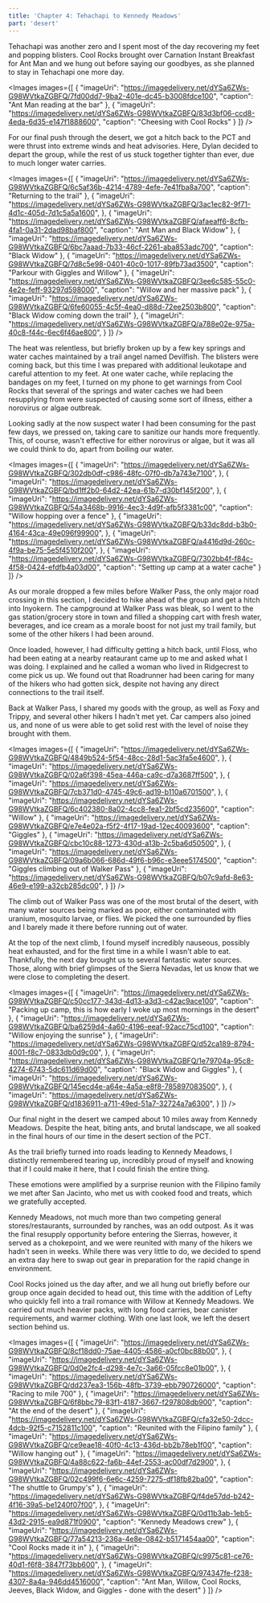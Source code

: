 ```yaml
---
title: 'Chapter 4: Tehachapi to Kennedy Meadows'
part: 'desert'
---
```


<script lang="ts">
import Images from '$lib/components/Images.svelte';
</script>

Tehachapi was another zero and I spent most of the day recovering my feet and popping blisters. Cool Rocks brought over
Carnation Instant Breakfast for Ant Man and we hung out before saying our goodbyes, as she planned to stay in Tehachapi
one more day.

<Images images={[
{
"imageUri": "https://imagedelivery.net/dYSa6ZWs-G98WVtkaZGBFQ/7fd00dd7-9ba2-401e-dc45-b3008fdce100",
"caption": "Ant Man reading at the bar"
},
{
"imageUri": "https://imagedelivery.net/dYSa6ZWs-G98WVtkaZGBFQ/83d3bf06-ccd8-4eda-6d35-e147f1888600",
"caption": "Cheesing with Cool Rocks"
}
]} />

For our final push through the desert, we got a hitch back to the PCT and were thrust into extreme winds and heat
advisories. Here, Dylan decided to depart the group, while the rest of us stuck together tighter than ever, due to much
longer water carries.

<Images images={[
{
"imageUri": "https://imagedelivery.net/dYSa6ZWs-G98WVtkaZGBFQ/6c5af36b-4214-4789-4efe-7e41fba8a700",
"caption": "Returning to the trail"
},
{
"imageUri": "https://imagedelivery.net/dYSa6ZWs-G98WVtkaZGBFQ/3ac1ec82-9f71-4d1c-405d-7d1c5a5a1600",
},
{
"imageUri": "https://imagedelivery.net/dYSa6ZWs-G98WVtkaZGBFQ/afaeaff6-8cfb-4fa1-0a31-2dad98baf800",
"caption": "Ant Man and Black Widow"
},
{
"imageUri": "https://imagedelivery.net/dYSa6ZWs-G98WVtkaZGBFQ/6bc7aaad-7b33-46cf-2261-aba853adc700",
"caption": "Black Widow"
},
{
"imageUri": "https://imagedelivery.net/dYSa6ZWs-G98WVtkaZGBFQ/7d8c5e98-0401-40c0-1017-89fb73ad3500",
"caption": "Parkour with Giggles and Willow"
},
{
"imageUri": "https://imagedelivery.net/dYSa6ZWs-G98WVtkaZGBFQ/3ee6c585-55c0-4e2e-feff-93297d598000",
"caption": "Willow and her massive pack"
},
{
"imageUri": "https://imagedelivery.net/dYSa6ZWs-G98WVtkaZGBFQ/6fe60055-4c5f-4ea0-d88d-72ee2503b800",
"caption": "Black Widow coming down the trail"
},
{
"imageUri": "https://imagedelivery.net/dYSa6ZWs-G98WVtkaZGBFQ/a788e02e-975a-40c8-f44c-6ec6f46ae800",
}
]} />

The heat was relentless, but briefly broken up by a few key springs and water caches maintained by a trail angel named
Devilfish. The blisters were coming back, but this time I was prepared with additional leukotape and careful attention
to my feet. At one water cache, while replacing the bandages on my feet, I turned on my phone to get warnings from Cool
Rocks that several of the springs and water caches we had been resupplying from were suspected of causing some sort of
illness, either a norovirus or algae outbreak.

Looking sadly at the now suspect water I had been consuming for the past few days, we pressed on, taking care to
sanitize our hands more frequently. This, of course, wasn't effective for either norovirus or algae, but it was all we
could think to do, apart from boiling our water.

<Images images={[
{
"imageUri": "https://imagedelivery.net/dYSa6ZWs-G98WVtkaZGBFQ/302db0df-c986-48fc-07f0-db7a743e7100",
},
{
"imageUri": "https://imagedelivery.net/dYSa6ZWs-G98WVtkaZGBFQ/bd1ff2b0-64d2-42ea-61b7-d30bf145f200",
},
{
"imageUri": "https://imagedelivery.net/dYSa6ZWs-G98WVtkaZGBFQ/54a3468b-9916-4ec3-4d9f-afb5f3381c00",
"caption": "Willow hopping over a fence"
},
{
"imageUri": "https://imagedelivery.net/dYSa6ZWs-G98WVtkaZGBFQ/b33dc8dd-b3b0-4164-43ca-49e096f99900",
},
{
"imageUri": "https://imagedelivery.net/dYSa6ZWs-G98WVtkaZGBFQ/a4416d9d-260c-4f9a-be75-5e5f4510f200",
},
{
"imageUri": "https://imagedelivery.net/dYSa6ZWs-G98WVtkaZGBFQ/7302bb4f-f84c-4f58-0424-efdfb4a03d00",
"caption": "Setting up camp at a water cache"
}
]} />

As our morale dropped a few miles before Walker Pass, the only major road crossing in this section, I decided to hike
ahead of the group and get a hitch into Inyokern. The campground at Walker Pass was bleak, so I went to the gas
station/grocery store in town and filled a shopping cart with fresh water, beverages, and ice cream as a morale boost
for not just my trail family, but some of the other hikers I had been around.

Once loaded, however, I had difficulty getting a hitch back, until Floss, who had been eating at a nearby reataurant
came up to me and asked what I was doing. I explained and he called a woman who lived in Ridgecrest to come pick us up.
We found out that Roadrunner had been caring for many of the hikers who had gotten sick, despite not having any direct
connections to the trail itself.

Back at Walker Pass, I shared my goods with the group, as well as Foxy and Trippy, and several other hikers I hadn't met
yet. Car campers also joined us, and none of us were able to get solid rest with the level of noise they brought with
them.

<Images images={[
{
"imageUri": "https://imagedelivery.net/dYSa6ZWs-G98WVtkaZGBFQ/4849b524-5f54-48cc-28d1-5ac3fa5e4600",
},
{
"imageUri": "https://imagedelivery.net/dYSa6ZWs-G98WVtkaZGBFQ/02a6f398-45ea-446a-ca9c-d7a3687ff500",
},
{
"imageUri": "https://imagedelivery.net/dYSa6ZWs-G98WVtkaZGBFQ/7cb371d0-4745-49c6-ad19-b110a6701500",
},
{
"imageUri": "https://imagedelivery.net/dYSa6ZWs-G98WVtkaZGBFQ/6c402380-8a02-4cc8-fea1-2bf5cd235600",
"caption": "Willow"
},
{
"imageUri": "https://imagedelivery.net/dYSa6ZWs-G98WVtkaZGBFQ/e7e4e02a-f5f2-4f17-19ad-12ec40093600",
"caption": "Giggles"
},
{
"imageUri": "https://imagedelivery.net/dYSa6ZWs-G98WVtkaZGBFQ/cbc10c88-1273-430d-a13b-2c5ba6d50500",
},
{
"imageUri": "https://imagedelivery.net/dYSa6ZWs-G98WVtkaZGBFQ/09a6b066-686d-49f6-b96c-e3eee5174500",
"caption": "Giggles climbing out of Walker Pass"
},
{
"imageUri": "https://imagedelivery.net/dYSa6ZWs-G98WVtkaZGBFQ/b07c9afd-8e63-46e9-e199-a32cb285dc00",
}
]} />

The climb out of Walker Pass was one of the most brutal of the desert, with many water sources being marked as poor,
either contaminated with uranium, mosquito larvae, or flies. We picked the one surrounded by flies and I barely made it
there before running out of water.

At the top of the next climb, I found myself incredibly nauseous, possibly heat exhausted, and for the first time in a
while I wasn't able to eat. Thankfully, the next day brought us to several fantastic water sources. Those, along with brief glimpses
of the Sierra Nevadas, let us know that we were close to completing the desert.

<Images images={[
{
"imageUri": "https://imagedelivery.net/dYSa6ZWs-G98WVtkaZGBFQ/c50cc177-343d-4d13-a3d3-c42ac9ace100",
"caption": "Packing up camp, this is how early I woke up most mornings in the desert"
},
{
"imageUri": "https://imagedelivery.net/dYSa6ZWs-G98WVtkaZGBFQ/ba6259d4-4a60-4196-eeaf-92acc75cd100",
"caption": "Willow enjoying the sunrise"
},
{
"imageUri": "https://imagedelivery.net/dYSa6ZWs-G98WVtkaZGBFQ/d52ca189-8794-4001-f8c7-0833db0d9c00",
},
{
"imageUri": "https://imagedelivery.net/dYSa6ZWs-G98WVtkaZGBFQ/1e79704a-95c8-4274-6743-5dc611d69d00",
"caption": "Black Widow and Giggles"
},
{
"imageUri": "https://imagedelivery.net/dYSa6ZWs-G98WVtkaZGBFQ/145ecd4e-a64e-4a5a-e8f8-785897083500",
},
{
"imageUri": "https://imagedelivery.net/dYSa6ZWs-G98WVtkaZGBFQ/d1836911-a711-49ed-51a7-32724a7a6300",
}
]} />

Our final night in the desert we camped about 10 miles away from Kennedy Meadows. Despite the heat, biting ants, and
brutal landscape, we all soaked in the final hours of our time in the desert section of the PCT.

As the trail briefly turned into roads leading to Kennedy Meadows, I distinctly remembered tearing up, incredibly proud
of myself and knowing that if I could make it here, that I could finish the entire thing.

These emotions were amplified by a surprise reunion with the Filipino family we met after San Jacinto, who met us with
cooked food and treats, which we gratefully accepted.

Kennedy Meadows, not much more than two competing general stores/restaurants, surrounded by ranches, was an odd outpost.
As it was the final resupply opportunity before entering the Sierras, however, it served as a chokepoint, and we were
reunited with many of the hikers we hadn't seen in weeks. While there was very little to do, we decided to spend an
extra day here to swap out gear in preparation for the rapid change in environment.

Cool Rocks joined us the day after, and we all hung out briefly before our group once again decided to head out, this
time with the addition of Lefty who quickly fell into a trail romance with Willow at Kennedy Meadows. We carried out
much heavier packs, with long food carries, bear canister requirements, and warmer clothing. With one last look, we
left the desert section behind us.

<Images images={[
{
"imageUri": "https://imagedelivery.net/dYSa6ZWs-G98WVtkaZGBFQ/8cf18dd0-75ae-4405-4586-a0cf0bc88b00",
},
{
"imageUri": "https://imagedelivery.net/dYSa6ZWs-G98WVtkaZGBFQ/0d0e2fc4-d298-4e7c-3a66-05fcc8e01b00",
},
{
"imageUri": "https://imagedelivery.net/dYSa6ZWs-G98WVtkaZGBFQ/dd237ea3-156b-48fb-3739-ebb790726000",
"caption": "Racing to mile 700"
},
{
"imageUri": "https://imagedelivery.net/dYSa6ZWs-G98WVtkaZGBFQ/6f8bbc79-83f1-4187-3667-f297808db900",
"caption": "At the end of the desert"
},
{
"imageUri": "https://imagedelivery.net/dYSa6ZWs-G98WVtkaZGBFQ/cfa32e50-2dcc-4dcb-92f5-c7152811c100",
"caption": "Reunited with the Filipino family"
},
{
"imageUri": "https://imagedelivery.net/dYSa6ZWs-G98WVtkaZGBFQ/ce9eae18-40f0-4c13-436d-bb2b78eb1f00",
"caption": "Willow hanging out"
},
{
"imageUri": "https://imagedelivery.net/dYSa6ZWs-G98WVtkaZGBFQ/4a88c622-fa6b-44ef-2553-ac00df7d2900",
},
{
"imageUri": "https://imagedelivery.net/dYSa6ZWs-G98WVtkaZGBFQ/02c499f6-6e6c-4259-7275-df18fb82ba00",
"caption": "The shuttle to Grumpy's"
},
{
"imageUri": "https://imagedelivery.net/dYSa6ZWs-G98WVtkaZGBFQ/f4de57dd-b242-4f16-39a5-be1240f07f00",
},
{
"imageUri": "https://imagedelivery.net/dYSa6ZWs-G98WVtkaZGBFQ/0d11b3ab-1eb5-43d2-2915-ea9d871f0900",
"caption": "Kennedy Meadows crew"
},
{
"imageUri": "https://imagedelivery.net/dYSa6ZWs-G98WVtkaZGBFQ/77a54213-236a-4e8e-0842-b5171454aa00",
"caption": "Cool Rocks made it in"
},
{
"imageUri": "https://imagedelivery.net/dYSa6ZWs-G98WVtkaZGBFQ/c9975c81-ce76-40d1-f6f8-3847f73bb600",
},
{
"imageUri": "https://imagedelivery.net/dYSa6ZWs-G98WVtkaZGBFQ/974347fe-f238-4307-8a4a-946dd4516000",
"caption": "Ant Man, Willow, Cool Rocks, Jeeves, Black Widow, and Giggles - done with the desert"
}
]} />
